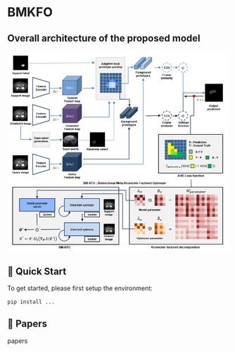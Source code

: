# BMKFO
## Overall architecture of the proposed model

![](./images/Overall_architecture.png)

## 🛵 Quick Start

To get started, please first setup the environment:

```bash
pip install ...
```
## 📜 Papers

papers

